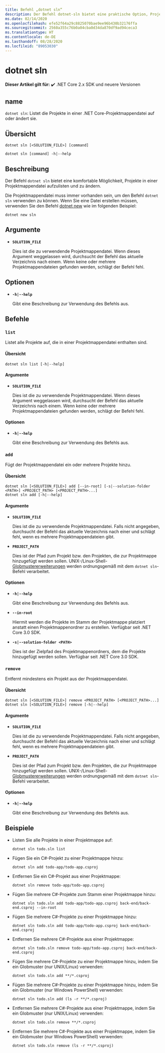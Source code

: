 ```yaml
---
title: Befehl „dotnet sln“
description: Der Befehl dotnet-sln bietet eine praktische Option, Projekte zu einer Projektmappendatei hinzuzufügen, Projekte aus einer Projektmappendatei zu entfernen oder die in einer Projektmappendatei enthaltenen Projekte aufzulisten.
ms.date: 02/14/2020
ms.openlocfilehash: efe52f64a29c8825070bae9ee96b430b32176ffa
ms.sourcegitcommit: 2560a355c76b0a04cba0d34da870df9ad94ceca3
ms.translationtype: HT
ms.contentlocale: de-DE
ms.lasthandoff: 08/28/2020
ms.locfileid: "89053030"
---
```

# <a name="dotnet-sln"></a>dotnet sln

**Dieser Artikel gilt für:** ✔️ .NET Core 2.x SDK und neuere Versionen

## <a name="name"></a>name

`dotnet sln`: Listet die Projekte in einer .NET Core-Projektmappendatei auf oder ändert sie.

## <a name="synopsis"></a>Übersicht

```dotnetcli
dotnet sln [<SOLUTION_FILE>] [command]

dotnet sln [command] -h|--help
```

## <a name="description"></a>Beschreibung

Der Befehl `dotnet sln` bietet eine komfortable Möglichkeit, Projekte in einer Projektmappendatei aufzulisten und zu ändern.

Die Projektmappendatei muss immer vorhanden sein, um den Befehl `dotnet sln` verwenden zu können. Wenn Sie eine Datei erstellen müssen, verwenden Sie den Befehl [dotnet new](dotnet-new.md) wie im folgenden Beispiel:

```dotnetcli
dotnet new sln
```

## <a name="arguments"></a>Argumente

- **`SOLUTION_FILE`**

  Dies ist die zu verwendende Projektmappendatei. Wenn dieses Argument weggelassen wird, durchsucht der Befehl das aktuelle Verzeichnis nach einem. Wenn keine oder mehrere Projektmappendateien gefunden werden, schlägt der Befehl fehl.

## <a name="options"></a>Optionen

- **`-h|--help`**

  Gibt eine Beschreibung zur Verwendung des Befehls aus.

## <a name="commands"></a>Befehle

### `list`

Listet alle Projekte auf, die in einer Projektmappendatei enthalten sind.

#### <a name="synopsis"></a>Übersicht

```dotnetcli
dotnet sln list [-h|--help]
```

#### <a name="arguments"></a>Argumente

- **`SOLUTION_FILE`**

  Dies ist die zu verwendende Projektmappendatei. Wenn dieses Argument weggelassen wird, durchsucht der Befehl das aktuelle Verzeichnis nach einem. Wenn keine oder mehrere Projektmappendateien gefunden werden, schlägt der Befehl fehl.

#### <a name="options"></a>Optionen

- **`-h|--help`**

  Gibt eine Beschreibung zur Verwendung des Befehls aus.
  
### `add`

Fügt der Projektmappendatei ein oder mehrere Projekte hinzu.

#### <a name="synopsis"></a>Übersicht

```dotnetcli
dotnet sln [<SOLUTION_FILE>] add [--in-root] [-s|--solution-folder <PATH>] <PROJECT_PATH> [<PROJECT_PATH>...]
dotnet sln add [-h|--help]
```

#### <a name="arguments"></a>Argumente

- **`SOLUTION_FILE`**

  Dies ist die zu verwendende Projektmappendatei. Falls nicht angegeben, durchsucht der Befehl das aktuelle Verzeichnis nach einer und schlägt fehl, wenn es mehrere Projektmappendateien gibt.

- **`PROJECT_PATH`**

  Dies ist der Pfad zum Projekt bzw. den Projekten, die zur Projektmappe hinzugefügt werden sollen. UNIX-/Linux-Shell-[Globmustererweiterungen](https://en.wikipedia.org/wiki/Glob_(programming)) werden ordnungsgemäß mit dem `dotnet sln`-Befehl verarbeitet.

#### <a name="options"></a>Optionen

- **`-h|--help`**

  Gibt eine Beschreibung zur Verwendung des Befehls aus.

- **`--in-root`**

  Hiermit werden die Projekte im Stamm der Projektmappe platziert anstatt einen Projektmappenordner zu erstellen. Verfügbar seit .NET Core 3.0 SDK.

- **`-s|--solution-folder <PATH>`**

  Dies ist der Zielpfad des Projektmappenordners, dem die Projekte hinzugefügt werden sollen. Verfügbar seit .NET Core 3.0 SDK.

### `remove`

Entfernt mindestens ein Projekt aus der Projektmappendatei.

#### <a name="synopsis"></a>Übersicht

```dotnetcli
dotnet sln [<SOLUTION_FILE>] remove <PROJECT_PATH> [<PROJECT_PATH>...]
dotnet sln [<SOLUTION_FILE>] remove [-h|--help]
```

#### <a name="arguments"></a>Argumente

- **`SOLUTION_FILE`**

  Dies ist die zu verwendende Projektmappendatei. Falls nicht angegeben, durchsucht der Befehl das aktuelle Verzeichnis nach einer und schlägt fehl, wenn es mehrere Projektmappendateien gibt.

- **`PROJECT_PATH`**

  Dies ist der Pfad zum Projekt bzw. den Projekten, die zur Projektmappe hinzugefügt werden sollen. UNIX-/Linux-Shell-[Globmustererweiterungen](https://en.wikipedia.org/wiki/Glob_(programming)) werden ordnungsgemäß mit dem `dotnet sln`-Befehl verarbeitet.

#### <a name="options"></a>Optionen

- **`-h|--help`**

  Gibt eine Beschreibung zur Verwendung des Befehls aus.

## <a name="examples"></a>Beispiele

- Listen Sie alle Projekte in einer Projektmappe auf:

  ```dotnetcli
  dotnet sln todo.sln list
  ```

- Fügen Sie ein C#-Projekt zu einer Projektmappe hinzu:

  ```dotnetcli
  dotnet sln add todo-app/todo-app.csproj
  ```

- Entfernen Sie ein C#-Projekt aus einer Projektmappe:

  ```dotnetcli
  dotnet sln remove todo-app/todo-app.csproj
  ```

- Fügen Sie mehrere C#-Projekte zum Stamm einer Projektmappe hinzu:

  ```dotnetcli
  dotnet sln todo.sln add todo-app/todo-app.csproj back-end/back-end.csproj --in-root
  ```

- Fügen Sie mehrere C#-Projekte zu einer Projektmappe hinzu:

  ```dotnetcli
  dotnet sln todo.sln add todo-app/todo-app.csproj back-end/back-end.csproj
  ```

- Entfernen Sie mehrere C#-Projekte aus einer Projektmappe:

  ```dotnetcli
  dotnet sln todo.sln remove todo-app/todo-app.csproj back-end/back-end.csproj
  ```

- Fügen Sie mehrere C#-Projekte zu einer Projektmappe hinzu, indem Sie ein Globmuster (nur UNIX/Linux) verwenden:

  ```dotnetcli
  dotnet sln todo.sln add **/*.csproj
  ```

- Fügen Sie mehrere C#-Projekte zu einer Projektmappe hinzu, indem Sie ein Globmuster (nur Windows PowerShell) verwenden:

  ```dotnetcli
  dotnet sln todo.sln add (ls -r **/*.csproj)
  ```

- Entfernen Sie mehrere C#-Projekte aus einer Projektmappe, indem Sie ein Globmuster (nur UNIX/Linux) verwenden:

  ```dotnetcli
  dotnet sln todo.sln remove **/*.csproj
  ```

- Entfernen Sie mehrere C#-Projekte aus einer Projektmappe, indem Sie ein Globmuster (nur Windows PowerShell) verwenden:

  ```dotnetcli
  dotnet sln todo.sln remove (ls -r **/*.csproj)
  ```
